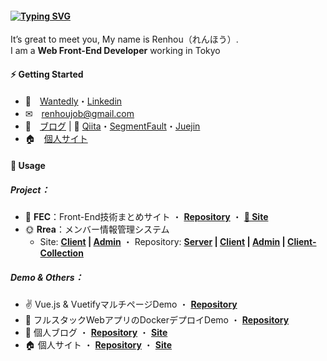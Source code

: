 #### [![Typing SVG](https://readme-typing-svg.herokuapp.com?font=Murecho&duration=3000&size=16&height=25&color=000000&lines=%F0%9F%91%8B+%E3%81%93%E3%82%93%E3%81%AB%E3%81%A1%E3%81%AF%EF%BC%81;%F0%9F%91%8B+%E6%9D%A5%E9%83%BD%E6%9D%A5%E4%BA%86;%F0%9F%91%8B+Hey+there)](https://git.io/typing-svg)

It’s great to meet you, My name is Renhou（れんほう）.\
I am a **Web Front-End Developer** working in Tokyo

#### ⚡ Getting Started

+ 🎯　[Wantedly](https://www.wantedly.com/id/kensoz)・[Linkedin](https://jp.linkedin.com/in/kensoz)
+ ✉　[renhoujob@gmail.com](mailto:renhoujob@gmail.com)
+ 📒　[ブログ](https://kensoz.github.io/blog/) | 📡 [Qiita](https://qiita.com/kensoz)・[SegmentFault](https://segmentfault.com/u/kensoz/articles)・[Juejin](https://juejin.cn/user/1029616691882653/posts?sort=newest)
+ 🏠　[個人サイト](https://kensoz.github.io/portfolio/)

#### 🌱 Usage

##### Project：

+ 🍋 **FEC**：Front-End技術まとめサイト ・  **[Repository](https://github.com/kensoz/FEC)** ・  **[🚧 Site]()**
+ 🌞 **Rrea**：メンバー情報管理システム
  + Site:  **[Client](http://rrea-client.live) | [Admin](http://rrea-admin.live)**  ・  Repository:  **[Server](https://github.com/kensoz/Rrea-server) | [Client](https://github.com/kensoz/Rrea-client) | [Admin](https://github.com/kensoz/Rrea-admin) | [Client-Collection](https://github.com/kensoz/Rrea-client-collection)**


##### Demo & Others：

+ ✌ Vue.js & VuetifyマルチページDemo  ・  [**Repository**](https://github.com/kensoz/vue-multi-pages-vuetify)
+ 🐳 フルスタックWebアプリのDockerデプロイDemo ・  **[Repository](https://github.com/kensoz/depoly-demo)**
+ 📒 個人ブログ ・  **[Repository](https://github.com/kensoz/blog)** ・  **[Site](https://kensoz.github.io/blog/)**
+ 🏠 個人サイト ・  **[Repository](https://github.com/kensoz/portfolio)** ・  **[Site](https://kensoz.github.io/portfolio/)**

